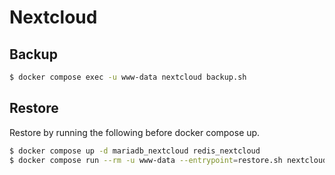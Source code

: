# Nextcloud

## Backup

```bash
$ docker compose exec -u www-data nextcloud backup.sh
```

## Restore

Restore by running the following before docker compose up.

```bash
$ docker compose up -d mariadb_nextcloud redis_nextcloud
$ docker compose run --rm -u www-data --entrypoint=restore.sh nextcloud ${DATETIME}
```